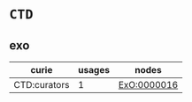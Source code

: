 # `CTD`

## exo

| curie        |   usages | nodes                                             |
|--------------|----------|---------------------------------------------------|
| CTD:curators |        1 | [ExO:0000016](https://bioregistry.io/ExO:0000016) |

